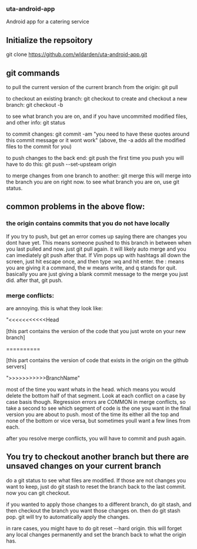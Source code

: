 ### uta-android-app
Android app for a catering service
## Initialize the repsoitory
git clone https://github.com/wldarden/uta-android-app.git

## git commands
to pull the current version of the current branch from the origin:
git pull

to checkout an existing branch:
git checkout <branchName>
to create and checkout a new branch:
git checkout -b <branchName>

to see what branch you are on, and if you have uncommited modified files, and other info:
git status

to commit changes:
git commit -am "you need to have these quotes around this commit message or it wont work"
(above, the -a adds all the modified files to the commit for you)

to push changes to the back end:
git push
the first time you push you will have to do this:
git push --set-upsteam origin <yourBranchName>

to merge changes from one branch to another:
git merge <otherBranchName>
this will merge <otherBranchName> into the branch you are on right now. to see what branch you are on, use git status.

## common problems in the above flow:
### the origin contains commits that you do not have locally
If you try to push, but get an error comes up saying there are changes you dont have yet. This means
someone pushed to this branch in between when you last pulled and now. just git pull again. it will
likely auto merge and you can imediately git push after that. If Vim pops up with hashtags all down the screen,
just hit escape once, and then type :wq and hit enter. the : means you are giving it a command, the w
means write, and q stands for quit. basically you are just giving a blank commit message to the merge
you just did. after that, git push.

### merge conflicts:

are annoying. this is what they look like:

"<<<<<<<<<<<Head

[this part contains the version of the code that you just wrote on your new branch]

==========

[this part contains the version of code that exists in the origin on the github servers]

">>>>>>>>>>>BranchName"

most of the time you want whats in the head. which means you would delete the bottom half of that
segment. Look at each conflict on a case by case basis though. Regression errors are COMMON in merge
conflicts, so take a second to see which segment of code is the one you want in the final version you
 are about to push.
 most of the time its either all the top and none of the bottom or vice versa, but sometimes youll want
 a few lines from each.

 after you resolve merge conflicts, you will have to commit and push again.

## You try to checkout another branch but there are unsaved changes on your current branch
do a git status to see what files are modified. If those are not changes you want to keep,
just do git stash to reset the branch back to the last commit. now you can git checkout.

if you wanted to apply those changes to a different branch, do git stash, and then checkout the branch
you want those changes on. then do git stash pop. git will try to automatically apply the changes.

in rare cases, you might have to do git reset --hard origin. this will forget any local changes permanently
and set the branch back to what the origin has.